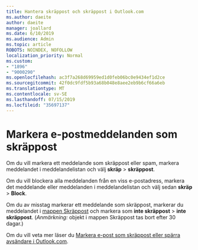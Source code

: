 ```yaml
---
title: Hantera skräppost och skräppost i Outlook.com
ms.author: daeite
author: daeite
manager: joallard
ms.date: 6/10/2019
ms.audience: Admin
ms.topic: article
ROBOTS: NOINDEX, NOFOLLOW
localization_priority: Normal
ms.custom:
- "1896"
- "9000290"
ms.openlocfilehash: ac3f7a268d69959ed1d0feb06bc0e9434ef1d2ce
ms.sourcegitcommit: 42f0dc9fdf5b93a68b048e8aee2eb9b6cf66a6eb
ms.translationtype: MT
ms.contentlocale: sv-SE
ms.lasthandoff: 07/15/2019
ms.locfileid: "35697137"
---
```

# <a name="mark-email-messages-as-junk"></a>Markera e-postmeddelanden som skräppost

Om du vill markera ett meddelande som skräppost eller spam, markera meddelandet i meddelandelistan och välj **skräp** > **skräppost**.

Om du vill blockera alla meddelanden från en viss e-postadress, markera det meddelande eller meddelanden i meddelandelistan och välj sedan **skräp** > **Block**.

Om du av misstag markerar ett meddelande som skräppost, markerar du meddelandet i [mappen Skräppost](https://outlook.live.com/mail/junkemail) och markera som **inte skräppost** > **inte skräppost**. (*Anmärkning:* objekt i mappen Skräppost tas bort efter 30 dagar.)

Om du vill veta mer läser du [Markera e-post som skräppost eller spärra avsändare i Outlook.com](https://support.office.com/article/a3ece97b-82f8-4a5e-9ac3-e92fa6427ae4?wt.mc_id=Office_Outlook_com_Alchemy).